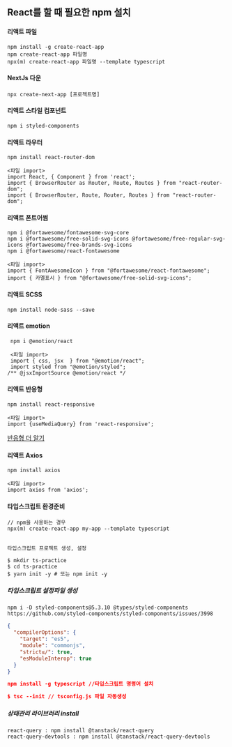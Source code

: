 ## React를 할 때 필요한 npm 설치

#### 리액트 파일

    npm install -g create-react-app
    npm create-react-app 파일명
    npx(m) create-react-app 파일명 --template typescript

#### NextJs 다운

    npx create-next-app [프로젝트명]

#### 리액트 스타일 컴포넌트

    npm i styled-components

#### 리액트 라우터

    npm install react-router-dom

    <파일 import>
    import React, { Component } from 'react';
    import { BrowserRouter as Router, Route, Routes } from "react-router-dom";
    import { BrowserRouter, Route, Router, Routes } from "react-router-dom";

#### 리액트 폰트어썸

    npm i @fortawesome/fontawesome-svg-core
    npm i @fortawesome/free-solid-svg-icons @fortawesome/free-regular-svg-icons @fortawesome/free-brands-svg-icons
    npm i @fortawesome/react-fontawesome

    <파일 import>
    import { FontAwesomeIcon } from "@fortawesome/react-fontawesome";
    import { 카멜표시 } from "@fortawesome/free-solid-svg-icons";

#### 리액트 SCSS

    npm install node-sass --save

#### 리액트 emotion

     npm i @emotion/react

     <파일 import>
     import { css, jsx  } from "@emotion/react";
     import styled from "@emotion/styled";
    /** @jsxImportSource @emotion/react */

#### 리액트 반응형

    npm install react-responsive

    <파일 import>
    import {useMediaQuery} from 'react-responsive';

[반응형 더 알기](https://velog.io/@hyerin0930/React-%EB%B0%98%EC%9D%91%ED%98%95-%EA%B5%AC%ED%98%84%ED%95%98%EA%B8%B0-with-react-responsive)

#### 리액트 Axios

    npm install axios

    <파일 import>
    import axios from 'axios';

#### 타입스크립트 환경준비

    // npm을 사용하는 경우
    npx(m) create-react-app my-app --template typescript


    타입스크립트 프로젝트 생성, 설정

    $ mkdir ts-practice
    $ cd ts-practice
    $ yarn init -y # 또는 npm init -y

##### 타입스크립트 설정파일 생성

    npm i -D styled-components@5.3.10 @types/styled-components
    https://github.com/styled-components/styled-components/issues/3998

```json
{
  "compilerOptions": {
    "target": "es5",
    "module": "commonjs",
    "strict≤/": true,
    "esModuleInterop": true
  }
}

npm install -g typescript //타입스크립트 명령어 설치

$ tsc --init // tsconfig.js 파일 자동생성
```

##### 상태관리 라이브러리 install

    react-query : npm install @tanstack/react-query
    react-query-devtools : npm install @tanstack/react-query-devtools
